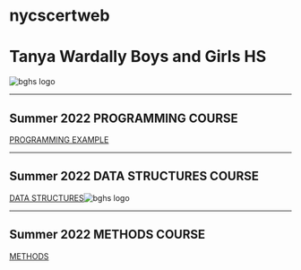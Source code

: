 # nycscertweb
# Tanya Wardally Boys and Girls HS
![bghs logo](https://user-images.githubusercontent.com/99760212/180849730-185e3236-71c0-4329-85db-b64aa51b2042.jpg)

---
## Summer 2022 PROGRAMMING COURSE

[PROGRAMMING EXAMPLE](https://github.com/hunter-teacher-cert/cohort-3-summer-work-twardally/commit/7be12d1f7753245ad2580f340fccf5bb5a4e1a66#diff-4b5672cd55141a2e39075820ba9a53c53f5e4694bccace9b73f757e5ed95842c)

---
## Summer 2022 DATA STRUCTURES COURSE

[DATA STRUCTURES](https://github.com/hunter-teacher-cert/cohort-3-summer-work-twardally/commit/912c7eec64a3784b3e7c608e7d6768fcb4e93082#diff-07e0ecbdf1a039d0705cecb2174b2d3f226cd7559f8f108f34469c3c6ef0c0d0)![bghs logo](https://user-images.githubusercontent.com/99760212/180849664-dd91d8f0-4e33-4458-94b5-66c6b9cef3ba.jpg)


---
## Summer 2022 METHODS COURSE
[METHODS](https://github.com/hunter-teacher-cert/cohort-3-summer-work-twardally/blob/master/methods/LinearSearch.java)

